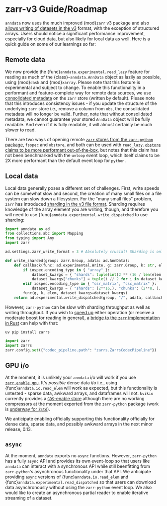 # zarr-v3 Guide/Roadmap

`anndata` now uses the much improved {mod}`zarr` v3 package and also [allows writing of datasets in the v3](https://anndata.readthedocs.io/en/stable/generated/anndata.settings.html#anndata.settings.zarr_write_format) format, with the exception of structured arrays.  Users should notice a significant performance improvement, especially for cloud data, but also likely for local data as well.  Here is a quick guide on some of our learnings so far:

## Remote data

We now provide the {func}`anndata.experimental.read_lazy` feature for reading as much of the {class}`~anndata.AnnData` object as lazily as possible, using {mod}`dask` and {mod}`xarray`.  Please note that this feature is experimental and subject to change.  To enable this functionality in a performant and feature-complete way for remote data sources, we use [consolidated metadata](https://zarr.readthedocs.io/en/stable/user-guide/consolidated_metadata.html) on the `zarr` store (written by default).  Please note that this introduces consistency issues - if you update the structure of the underlying `zarr` store i.e., remove a column from `obs`, the consolidated metadata will no longer be valid.  Further, note that without consolidated metadata, we cannot guarantee your stored `AnnData` object will be fully readable.  And even if it is fully readable, it will almost certainly be much slower to read.

There are two ways of opening remote [`zarr` stores from the `zarr-python` package](https://zarr.readthedocs.io/en/stable/api/zarr/storage/index.html), `fsspec` and `obstore`, and both can be used with `read_lazy`.  [`obstore` claims to be more performant out-of-the-box](https://developmentseed.org/obstore/latest/performance), but notes that this claim has not been benchmarked with the `uvloop` event loop, which itself claims to be 2X more performant than the default event loop for `python`.

## Local data

Local data generally poses a different set of challenges.  First, write speeds can be somewhat slow and second, the creation of many small files on a file system can slow down a filesystem.  For the "many small files" problem, `zarr` has introduced [sharding in the v3 file format](https://zarr.readthedocs.io/en/stable/user-guide/performance.html#sharding). Sharding requires knowledge of the array element you are writing, though, and therefore you will need to use {func}`anndata.experimental.write_dispatched` to use sharding:

```python
import anndata as ad
from collections.abc import Mapping
from typing import Any
import zarr

ad.settings.zarr_write_format = 3 # Absolutely crucial! Sharding is only for the v3 file format!

def write_sharded(group: zarr.Group, adata: ad.AnnData):
    def callback(func: ad.experimental.Write, g: zarr.Group, k: str, elem: ad.typing.RWAble, dataset_kwargs: Mapping[str, Any], iospec: ad.experimental.IOSpec):
        if iospec.encoding_type in { "array" }:
            dataset_kwargs = { "shards": tuple(int(2 ** (16 / len(elem.shape))) for _ in elem.shape), **dataset_kwargs}
            dataset_kwargs["chunks"] = tuple(i // 2 for i in dataset_kwargs["shards"])
        elif iospec.encoding_type in { "csr_matrix", "csc_matrix" }:
            dataset_kwargs = { "shards": (2**16,), "chunks": (2**8, ), **dataset_kwargs }
        func(g, k, elem, dataset_kwargs=dataset_kwargs)
    return ad.experimental.write_dispatched(group, "/", adata, callback=callback)
```

However, `zarr-python` can be slow with sharding throughput as well as writing throughput.  If you wish to [speed up](https://github.com/LDeakin/zarr_benchmarks) either operation (or receive a moderate boost for reading in general), a [bridge to the `zarr` implementation in Rust](https://zarrs-python.readthedocs.io/en/latest/) can help with that:

```
uv pip install zarrs
```

```python
import zarr
import zarrs
zarr.config.set({"codec_pipeline.path": "zarrs.ZarrsCodecPipeline"})
```

## GPU i/o

At the moment, it is unlikely your `anndata` i/o will work if you use [`zarr.enable_gpu`](https://zarr.readthedocs.io/en/stable/user-guide/gpu.html#reading-data-into-device-memory).  It's *possible* dense data i/o i.e., using {func}`anndata.io.read_elem` will work as expected, but this functionality is untested - sparse data, awkward arrays, and dataframes will not.  `kvikio` currently provides a [`GDS`-enable store](https://docs.rapids.ai/api/kvikio/nightly/api/#kvikio.zarr.GDSStore) although there are no working compressors at the moment exported from the `zarr-python` package (work is [underway for `Zstd`](https://github.com/zarr-developers/zarr-python/pull/2863)).

We anticipate enabling officially supporting this functionality officially for dense data, sparse data, and possibly awkward arrays in the next minor release, 0.13.

## `async`

At the moment, `anndata` exports no `async` functions.  However, `zarr-python` has a fully `async` API and provides its own event-loop so that users like `anndata` can interact with a synchronous API while still beenfitting from `zarr-python`'s asynchronous functionality under that API.  We anticipate providing `async` versions of {func}`anndata.io.read_elem` and {func}`anndata.experimental.read_dispatched` so that users can download data asynchronously without using the `zarr-python` event loop.  We also would like to create an asynchronous partial reader to enable iterative streaming of a dataset.
